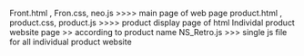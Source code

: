 Front.html , Fron.css, neo.js >>>> main page of web page
product.html , product.css, product.js >>>> product display page of html
Individal product website page >> according to product name
NS_Retro.js >>> single js file for all individual product website
